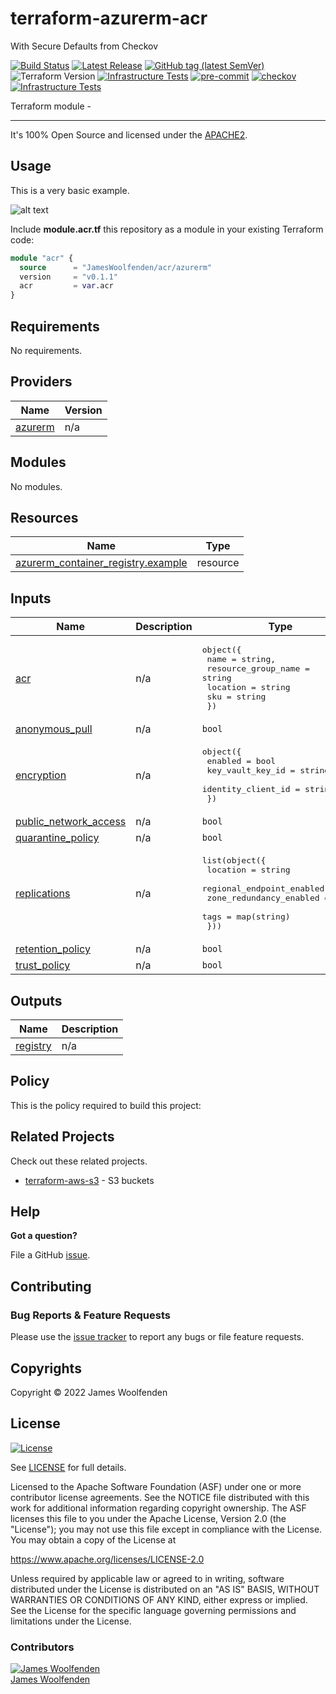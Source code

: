 # terraform-azurerm-acr

With Secure Defaults from Checkov

[![Build Status](https://github.com/JamesWoolfenden/terraform-azurerm-acr/workflows/Verify%20and%20Bump/badge.svg?branch=master)](https://github.com/JamesWoolfenden/terraform-azurerm-acr)
[![Latest Release](https://img.shields.io/github/release/JamesWoolfenden/terraform-azurerm-acr.svg)](https://github.com/JamesWoolfenden/terraform-azurerm-acr/releases/latest)
[![GitHub tag (latest SemVer)](https://img.shields.io/github/tag/JamesWoolfenden/terraform-azurerm-acr.svg?label=latest)](https://github.com/JamesWoolfenden/terraform-azurerm-acr/releases/latest)
![Terraform Version](https://img.shields.io/badge/tf-%3E%3D0.14.0-blue.svg)
[![Infrastructure Tests](https://www.bridgecrew.cloud/badges/github/JamesWoolfenden/terraform-azurerm-acr/cis_aws)](https://www.bridgecrew.cloud/link/badge?vcs=github&fullRepo=JamesWoolfenden%2Fterraform-azurerm-acr&benchmark=CIS+AWS+V1.2)
[![pre-commit](https://img.shields.io/badge/pre--commit-enabled-brightgreen?logo=pre-commit&logoColor=white)](https://github.com/pre-commit/pre-commit)
[![checkov](https://img.shields.io/badge/checkov-verified-brightgreen)](https://www.checkov.io/)
[![Infrastructure Tests](https://www.bridgecrew.cloud/badges/github/jameswoolfenden/terraform-azurerm-acr/general)](https://www.bridgecrew.cloud/link/badge?vcs=github&fullRepo=JamesWoolfenden%2Fterraform-azurerm-acr&benchmark=INFRASTRUCTURE+SECURITY)

Terraform module -

---

It's 100% Open Source and licensed under the [APACHE2](LICENSE).

## Usage

This is a very basic example.

![alt text](./diagram/message_queue.png)

Include **module.acr.tf** this repository as a module in your existing Terraform code:

```terraform
module "acr" {
  source      = "JamesWoolfenden/acr/azurerm"
  version     = "v0.1.1"
  acr         = var.acr
}
```

<!-- BEGINNING OF PRE-COMMIT-TERRAFORM DOCS HOOK -->
## Requirements

No requirements.

## Providers

| Name | Version |
|------|---------|
| <a name="provider_azurerm"></a> [azurerm](#provider\_azurerm) | n/a |

## Modules

No modules.

## Resources

| Name | Type |
|------|------|
| [azurerm_container_registry.example](https://registry.terraform.io/providers/hashicorp/azurerm/latest/docs/resources/container_registry) | resource |

## Inputs

| Name | Description | Type | Default | Required |
|------|-------------|------|---------|:--------:|
| <a name="input_acr"></a> [acr](#input\_acr) | n/a | <pre>object({<br>    name                = string,<br>    resource_group_name = string<br>    location            = string<br>    sku                 = string<br>  })</pre> | n/a | yes |
| <a name="input_anonymous_pull"></a> [anonymous\_pull](#input\_anonymous\_pull) | n/a | `bool` | `false` | no |
| <a name="input_encryption"></a> [encryption](#input\_encryption) | n/a | <pre>object({<br>    enabled            = bool<br>    key_vault_key_id   = string<br>    identity_client_id = string<br>  })</pre> | n/a | yes |
| <a name="input_public_network_access"></a> [public\_network\_access](#input\_public\_network\_access) | n/a | `bool` | `false` | no |
| <a name="input_quarantine_policy"></a> [quarantine\_policy](#input\_quarantine\_policy) | n/a | `bool` | `true` | no |
| <a name="input_replications"></a> [replications](#input\_replications) | n/a | <pre>list(object({<br>    location                  = string<br>    regional_endpoint_enabled = bool<br>    zone_redundancy_enabled   = bool<br>    tags                      = map(string)<br>  }))</pre> | n/a | yes |
| <a name="input_retention_policy"></a> [retention\_policy](#input\_retention\_policy) | n/a | `bool` | `true` | no |
| <a name="input_trust_policy"></a> [trust\_policy](#input\_trust\_policy) | n/a | `bool` | `true` | no |

## Outputs

| Name | Description |
|------|-------------|
| <a name="output_registry"></a> [registry](#output\_registry) | n/a |
<!-- END OF PRE-COMMIT-TERRAFORM DOCS HOOK -->

## Policy

This is the policy required to build this project:

<!-- BEGINNING OF PRE-COMMIT-PIKE DOCS HOOK -->

<!-- END OF PRE-COMMIT-PIKE DOCS HOOK -->

## Related Projects

Check out these related projects.

- [terraform-aws-s3](https://github.com/jameswoolfenden/terraform-aws-s3) - S3 buckets

## Help

**Got a question?**

File a GitHub [issue](https://github.com/JamesWoolfenden/terraform-azurerm-acr/issues).

## Contributing

### Bug Reports & Feature Requests

Please use the [issue tracker](https://github.com/JamesWoolfenden/terraform-azurerm-acr/issues) to report any bugs or file feature requests.

## Copyrights

Copyright © 2022 James Woolfenden

## License

[![License](https://img.shields.io/badge/License-Apache%202.0-blue.svg)](https://opensource.org/licenses/Apache-2.0)

See [LICENSE](LICENSE) for full details.

Licensed to the Apache Software Foundation (ASF) under one
or more contributor license agreements. See the NOTICE file
distributed with this work for additional information
regarding copyright ownership. The ASF licenses this file
to you under the Apache License, Version 2.0 (the
"License"); you may not use this file except in compliance
with the License. You may obtain a copy of the License at

<https://www.apache.org/licenses/LICENSE-2.0>

Unless required by applicable law or agreed to in writing,
software distributed under the License is distributed on an
"AS IS" BASIS, WITHOUT WARRANTIES OR CONDITIONS OF ANY
KIND, either express or implied. See the License for the
specific language governing permissions and limitations
under the License.

### Contributors

[![James Woolfenden][jameswoolfenden_avatar]][jameswoolfenden_homepage]<br/>[James Woolfenden][jameswoolfenden_homepage]

[jameswoolfenden_homepage]: https://github.com/jameswoolfenden
[jameswoolfenden_avatar]: https://github.com/jameswoolfenden.png?size=150
